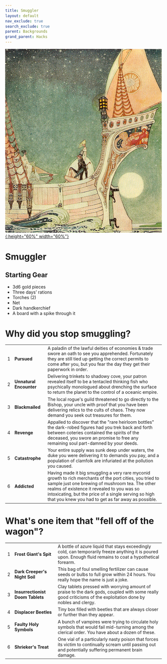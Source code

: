 ```yaml
---
title: Smuggler
layout: default
nav_exclude: true
search_exclude: true
parent: Backgrounds
grand_parent: Hacks
---
```


[![Alt text](/img/backgrounds/smuggler.jpg "East of the Sun and West of the Moon, illustrated by Kay Nielsen"){:height="60%" width="60%"}](/img/backgrounds/smuggler.jpg)

# Smuggler

## Starting Gear

- 3d6 gold pieces
- Three days’ rations
- Torches (2)
- Net
- Dark handkerchief
- A board with a spike through it

# Why did you stop smuggling?

|      |      |      |
| ---- | ---- | ---- |
| 1    |**Pursued** | A paladin of the lawful deities of economies & trade swore an oath to see you apprehended. Fortunately they are still tied up getting the correct permits to come after you, but you fear the day they get their paperwork in order. |
| 2    |**Unnatural Encounter** | Delivering trinkets to shadowy cove, your patron revealed itself to be a tentacled thinking fish who psychically monologued about drenching the surface to return the planet to the control of a oceanic empire. |
| 3    |**Blackmailed** | The local rogue's guild threatened to go directly to the Bishop, your uncle with proof that you have been delivering relics to the cults of chaos. They now demand you seek out treasures for them. |
| 4    |**Revenge** | Appalled to discover that the "rare heirloom bottles" the dark-robed figures had you trek back and forth between coteries contained the spirits of the deceased, you swore an promise to free any remaining soul part-damned by your deeds. |
| 5    |**Catastrophe** | Your entire supply was sunk deep under waters, the duke you were delivering it to demands you pay, and a population of clamfolk are infuriated at the pollution you caused. |
| 6    |**Addicted** | Having made it big smuggling a very rare myconid growth to rich merchants of the port cities, you tried to sample just one brewing of mushroom tea. The other realms of existence it revealed to you was so intoxicating, but the price of a single serving so high that you knew you had to get as far away as possible. |

# What's one item that "fell off of the wagon"?

|      |      |      |
| ---- | ---- | ---- |
| 1    |**Frost Giant's Spit** | A bottle of azure liquid that stays exceedingly cold, can temporarily freeze anything it is poured upon. Enough fluid remains to coat a hypothetical forearm. |
| 2    |**Dark Creeper's Night Soil** | This bag of foul smelling fertilizer can cause seeds or bulbs to full grow within 24 hours. You really hope the name is just a joke. |
| 3    |**Insurrectionist Doom Tablets** | Clay tablets pressed with worrying amount of praise to the dark gods, coupled with some really good criticisms of the exploitation done by nobles and clergy. |
| 4    |**Displacer Beetles** | Tiny box filled with beetles that are always closer or further than they appear. |
| 5    |**Faulty Holy Symbols** | A bunch of vampires were trying to circulate holy symbols that would fail mid-turning among the clerical order. You have about a dozen of these. |
| 6    |**Shrieker's Treat** | One vial of a particularly nasty poison that forces its victim to continually scream until passing out and potentially suffering permanent brain damage. |
